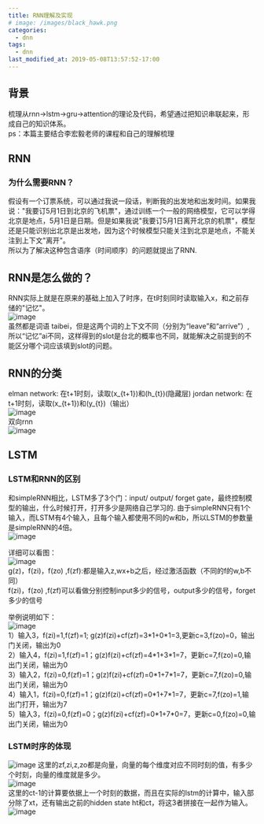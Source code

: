 ```yaml
---
title: RNN理解及实现
# image: /images/black_hawk.png
categories:
  - dnn
tags:
  - dnn
last_modified_at: 2019-05-08T13:57:52-17:00
---
```


## 背景
梳理从rnn->lstm->gru->attention的理论及代码，希望通过把知识串联起来，形成自己的知识体系。   
ps：本篇主要结合李宏毅老师的课程和自己的理解梳理

## RNN

### 为什么需要RNN？
假设有一个订票系统，可以通过我说一段话，判断我的出发地和出发时间。如果我说："我要订5月1日到北京的飞机票"，通过训练一个一般的网络模型，它可以学得北京是地点，5月1日是日期。但是如果我说"我要订5月1日离开北京的机票"，模型还是只能识别出北京是出发地，因为这个时候模型只能关注到北京是地点，不能关注到上下文"离开"。     
所以为了解决这种包含语序（时间顺序）的问题就提出了RNN.

## RNN是怎么做的？
RNN实际上就是在原来的基础上加入了时序，在t时刻同时读取输入x，和之前存储的"记忆"。    
![image](/images/picture/RNN/rnn-1.png)  
虽然都是词语 taibei，但是这两个词的上下文不同（分别为“leave”和“arrive”）,所以“记忆”ai不同，这样得到的slot是台北的概率也不同，就能解决之前提到的不能区分哪个词应该填到slot的问题。

## RNN的分类
elman network: 在t+1时刻，读取\(x_{t+1}\)和\(h_{t}\)(隐藏层)
jordan network: 在t+1时刻，读取\(x_{t+1}\)和\(y_{t}\)（输出）  
![image](/images/picture/RNN/rnn-2.png)      
双向rnn   
![image](/images/picture/RNN/rnn-2.png)     


## LSTM

### LSTM和RNN的区别
和simpleRNN相比，LSTM多了3个门：input/ output/ forget gate，最终控制模型的输出，什么时候打开，打开多少是网络自己学习的. 由于simpleRNN只有1个输入，而LSTM有4个输入，且每个输入都使用不同的w和b，所以LSTM的参数量是simpleRNN的4倍。   
![image](/images/picture/RNN/lstm-1.png) 

详细可以看图：  
![image](/images/picture/RNN/lstm-2.png)    
g(z)，f(zi)，f(zo) ,f(zf):都是输入z,wx+b之后，经过激活函数（不同的f的w,b不同）  
f(zi)，f(zo) ,f(zf)可以看做分别控制input多少的信号，output多少的信号，forget多少的信号

举例说明如下：  
![image](/images/picture/RNN/lstm-3.png)    
1）输入3，f(zi)=1,f(zf)=1; g(z)f(zi)+cf(zf)=3\*1+0\*1=3,更新c=3,f(zo)=0，输出门关闭，输出为0  
2）输入4，f(zi)=1,f(zf)=1；g(z)f(zi)+cf(zf)=4\*1+3\*1=7，更新c=7,f(zo)=0,输出门关闭，输出为0   
3）输入2，f(zi)=0,f(zf)=1；g(z)f(zi)+cf(zf)=0\*1+7\*1=7，更新c=7,f(zo)=0,输出门关闭，输出为0   
4）输入1，f(zi)=0,f(zf)=1；g(z)f(zi)+cf(zf)=0\*1+7\*1=7，更新c=7,f(zo)=1,输出门打开，输出为7   
5）输入3，f(zi)=0,f(zf)=0；g(z)f(zi)+cf(zf)=0\*1+7\*0=7，更新c=0,f(zo)=0,输出门关闭，输出为0 

### LSTM时序的体现
 
![image](/images/picture/RNN/lstm-3.png) 
 这里的zf,zi,z,zo都是向量，向量的每个维度对应不同时刻的值，有多少个时刻，向量的维度就是多少。    
![image](/images/picture/RNN/lstm-4.png)   
 这里的ct-1的计算要依据上一个时刻的数据，而且在实际的lstm的计算中，输入部分除了xt，还有输出之前的hidden state ht和ct，将这3者拼接在一起作为输入。  
![image](/images/picture/RNN/lstm-5.png)  